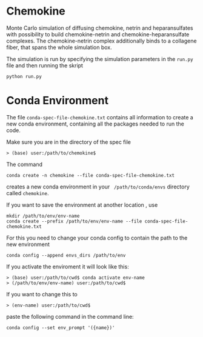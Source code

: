 
# Chemokine
Monte Carlo simulation of diffusing chemokine, netrin and heparansulfates with possibility to build chemokine-netrin and chemokine-heparansulfate complexes. The chemokine-netrin complex additionally binds to a collagene fiber, that spans the whole simulation box.

The simulation is run by specifying the simulation parameters in the ```run.py``` file and then running the skript

```console
python run.py
```

# Conda Environment
The file ```conda-spec-file-chemokine.txt``` contains all information to create a new conda environment, containing all the packages needed to run the code.

Make sure you are in the directory of the spec file
```console
> (base) user:/path/to/chemokine$
```

The command 

```console
conda create -n chemokine --file conda-spec-file-chemokine.txt
```

creates a new conda environment in your ``` /path/to/conda/envs``` directory called ```chemokine```.

If you want to save the environment at another location , use 

```console
mkdir /path/to/env/env-name
conda create --prefix /path/to/env/env-name --file conda-spec-file-chemokine.txt
```

For this you need to change your conda config to contain the path to the new environment

```console
conda config --append envs_dirs /path/to/env
```

If you activate the enviroment it will look like this:

```console
> (base) user:/path/to/cwd$ conda activate env-name
> (/path/to/env/env-name) user:/path/to/cwd$ 
```

If you want to change this to 

```console
> (env-name) user:/path/to/cwd$
```

paste the following command in the command line:

```console
conda config --set env_prompt '({name})'
```












